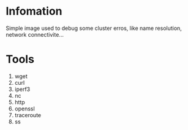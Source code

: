 # Infomation

Simple image used to debug some cluster erros, like name resolution, network connectivite...

# Tools
1. wget 
2. curl
3. iperf3
4. nc
5. http
6. openssl
7. traceroute
8. ss


